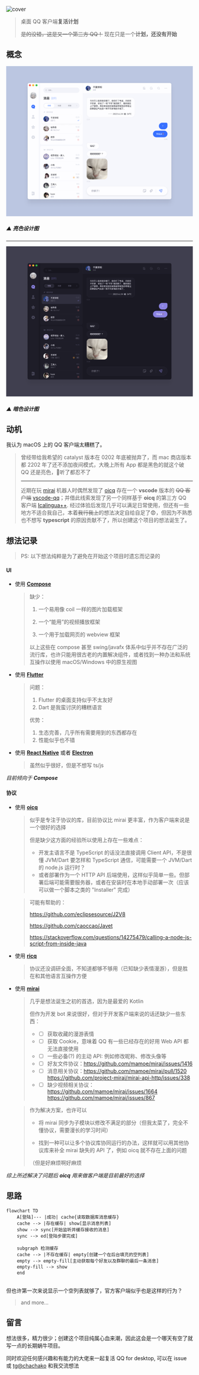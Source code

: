 ![cover](art/cover.png)

> 桌面 QQ 客户端**复活计划**
>
> ~~是的没错，这是又一个第三方 QQ！~~ 现在只是一个**计划，还没有开始**



## 概念

![preview-light](art/preview-light.png)

##### ▲ 亮色设计图

------

![preview-dark](art/preview-dark.png)

##### ▲ 暗色设计图



## 动机

我认为 macOS 上的 QQ 客户端太糟糕了。

> 曾经带给我希望的 catalyst 版本在 0202 年底被抛弃了，而 mac 商店版本都 2202 年了还不添加夜间模式，大晚上所有 App 都是黑色的就这个破 QQ 还是亮色，🥷听了都忍不了
>
> ------
>
> 近期在玩 [mirai](https://github.com/mamoe/mirai) 机器人时偶然发现了 [oicq](https://github.com/takayama-lily/oicq) 存在一个 **vscode** 版本的 ~~QQ 客户端~~ [vscode-qq](https://github.com/takayama-lily/vscode-qq)；并借此线索发现了另一个同样基于 **oicq** 的第三方 QQ 客户端 [Icalingua++](https://github.com/Icalingua-plus-plus/Icalingua-plus-plus). 经过体验后发现几乎可以满足日常使用，但还有一些地方不适合我自己，本着~~我行我上~~的想法决定自给自足了😨，但因为不熟悉也不想写 **typescript** 的原因贡献不了，所以创建这个项目的想法诞生了。



## 想法记录

> PS: 以下想法纯粹是为了避免在开始这个项目时遗忘而记录的

#### UI

- 使用 [**Compose**](https://github.com/JetBrains/compose-jb)

  > 缺少：
  >
  > 1. 一个易用像 coil 一样的图片加载框架
  >
  > 2. 一个“能用”的视频播放框架
  > 3. 一个用于加载网页的 webview 框架
  >
  > 以上这些在 compose 甚至 swing/javafx 体系中似乎并不存在广泛的流行库，也许只能用很古老的内置解决组件，或者找到一种办法和系统互操作以使用 macOS/Windows 中的原生视图

- 使用 [**Flutter**](https://flutter.dev/)

  > 问题：
  >
  > 1. Flutter 的桌面支持似乎不太友好
  > 2. Dart 是我蛮讨厌的糟糕语言
  >
  > 优势：
  >
  > 1. 生态完善，几乎所有需要用到的东西都存在
  > 2. 性能似乎也不错

- 使用 [**React Native**](https://reactnative.dev/) 或者 [**Electron**](https://www.electronjs.org/)

  > 虽然似乎很好，但是不想写 ts/js

*目前倾向于 **Compose***

#### 协议

- 使用 [**oicq**](https://github.com/takayama-lily/oicq)

  > 似乎是专注于协议的库，目前协议比 mirai 更丰富，作为客户端来说是一个很好的选择
  >
  > 但是缺少这方面的经验所以使用上存在一些难点：
  >
  > - 开发主语言不是 TypeScript 的话没法直接调用 Client API，不是很懂 JVM/Dart 要怎样和 TypeScript 通信，可能需要一个 JVM/Dart 的 node.js 运行时？
  > - 或者部署作为一个 HTTP API 后端使用，这样似乎简单一些。但部署后端可能需要服务器，或者在安装时在本地手动部署一次（应该可以做一个脚本之类的 "Installer" 完成）

  > 可能有帮助的：
  >
  > https://github.com/eclipsesource/J2V8
  >
  > https://github.com/caoccao/Javet
  >
  > https://stackoverflow.com/questions/14275479/calling-a-node-js-script-from-inside-java

- 使用 [**ricq**](https://github.com/lz1998/ricq)

  > 协议还没调研全面，不知道都够不够用（已知缺少表情漫游），但是胜在和其他语言互操作方便

- 使用 [**mirai**](https://github.com/mamoe/mirai)

  > 几乎是想法诞生之初的首选，因为是最爱的 Kotlin
  >
  > 但作为开发 bot 来说很好，但对于开发客户端来说的话还缺少一些东西：
  >
  > - - [ ] 获取收藏的漫游表情
  > - - [ ] 获取 Cookie，意味着 QQ 有一些已经存在的好用 Web API 都无法直接使用
  > - - [ ] 一些必备(?) 的主动 API: 例如修改昵称、修改头像等
  > - - [ ] 好友文件协议：<https://github.com/mamoe/mirai/issues/1416>
  > - - [ ] 消息相关协议：<https://github.com/mamoe/mirai/pull/1520> <https://github.com/project-mirai/mirai-api-http/issues/338>
  > - - [ ] 缺少视频相关协议：<https://github.com/mamoe/mirai/issues/1664> <https://github.com/mamoe/mirai/issues/867>
  >

  > 作为解决方案，也许可以
  >
  > - 将 mirai 同步为子模块以修改不满足的部分（但我太菜了，完全不懂协议，需要漫长的学习时间）
  >
  > - 找到一种可以让多个协议库协同运行的办法，这样就可以用其他协议库来补全 mirai 缺失的 API 了，例如 oicq 就不存在上面的问题
  >
  >   
  >
  > （但是好麻烦啊好麻烦

*综上所述解决了问题后 **oicq** 用来做客户端是目前最好的选择*



## 思路

```mermaid
flowchart TD
    A[登陆]--- |成功| cache{读取数据库消息缓存}
    cache --> |存在缓存| show[显示消息列表]
    show --> sync[开始监听并缓存接收的消息]
    sync --> ed[登陆步骤完成]
    
    subgraph 检测缓存
    cache --> |不存在缓存| empty[创建一个在后台填充的空列表]
    empty --> empty-fill[主动获取每个好友以及群聊的最后一条消息]
    empty-fill --> show
    end
  
```

但也许第一次来说显示一个空列表就够了，官方客户端似乎也是这样的行为？

> and more...



## 留言

想法很多，精力很少；创建这个项目纯属心血来潮，因此这会是一个哪天有空了就写一点的长期蜗牛项目。

同时欢迎任何感兴趣和有能力的大佬来一起复活 QQ for desktop, 可以在 issue 或 [tg@chachako](https://t.me/chachako) 和我交流想法

